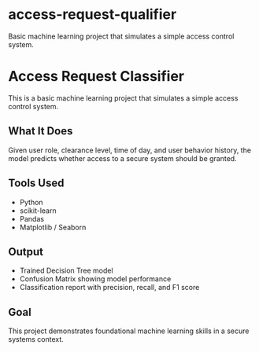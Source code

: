 # access-request-qualifier
Basic machine learning project that simulates a simple access control system.

# Access Request Classifier
This is a basic machine learning project that simulates a simple access control system.

## What It Does
Given user role, clearance level, time of day, and user behavior history, the model predicts whether access to a secure system should be granted.

## Tools Used
- Python
- scikit-learn
- Pandas
- Matplotlib / Seaborn

## Output
- Trained Decision Tree model
- Confusion Matrix showing model performance
- Classification report with precision, recall, and F1 score

## Goal
This project demonstrates foundational machine learning skills in a secure systems context.

